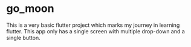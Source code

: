 # go_moon
This is a very basic flutter project which marks my journey in learning flutter. This app only has a single screen with multiple drop-down and a single button. 

